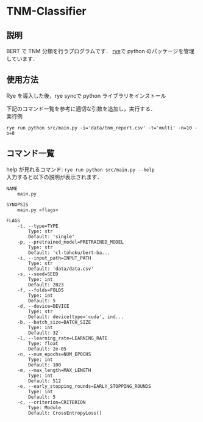 # TNM-Classifier
## 説明
BERT で TNM 分類を行うプログラムです．
[rye](https://rye.astral.sh/guide/installation/)で python のパッケージを管理しています．

## 使用方法
Rye を導入した後，rye syncで python ライブラリをインストール<br>

下記のコマンド一覧を参考に適切な引数を追加し，実行する．<br>
実行例
```
rye run python src/main.py -i='data/tnm_report.csv' -t='multi' -n=10 -b=8
```

## コマンド一覧

help が見れるコマンド: `rye run python src/main.py --help` <br>
入力すると以下の説明が表示されます．

```
NAME
    main.py

SYNOPSIS
    main.py <flags>

FLAGS
    -t, --type=TYPE
        Type: str
        Default: 'single'
    -p, --pretrained_model=PRETRAINED_MODEL
        Type: str
        Default: 'cl-tohoku/bert-ba...
    -i, --input_path=INPUT_PATH
        Type: str
        Default: 'data/data.csv'
    -s, --seed=SEED
        Type: int
        Default: 2023
    -f, --folds=FOLDS
        Type: int
        Default: 5
    -d, --device=DEVICE
        Type: str
        Default: device(type='cuda', ind...
    -b, --batch_size=BATCH_SIZE
        Type: int
        Default: 32
    -l, --learning_rate=LEARNING_RATE
        Type: float
        Default: 2e-05
    -n, --num_epochs=NUM_EPOCHS
        Type: int
        Default: 100
    -m, --max_length=MAX_LENGTH
        Type: int
        Default: 512
    -e, --early_stopping_rounds=EARLY_STOPPING_ROUNDS
        Type: int
        Default: 5
    -c, --criterion=CRITERION
        Type: Module
        Default: CrossEntropyLoss()
```
